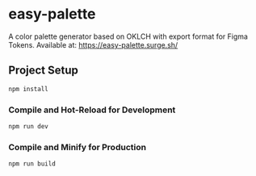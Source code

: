 # easy-palette

A color palette generator based on OKLCH with export format for Figma Tokens. Available at: https://easy-palette.surge.sh/

## Project Setup

```sh
npm install
```

### Compile and Hot-Reload for Development

```sh
npm run dev
```

### Compile and Minify for Production

```sh
npm run build
```
